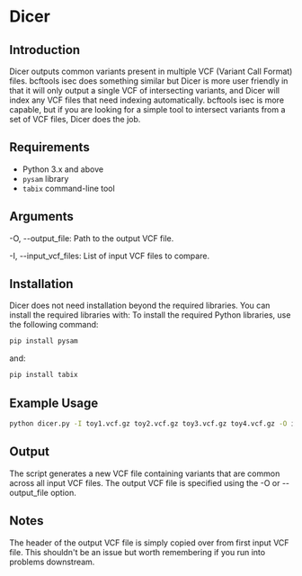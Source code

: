 # Dicer

## Introduction
Dicer outputs common variants present in multiple VCF (Variant Call Format) files. bcftools isec does something similar but Dicer is more user friendly in that it will only output a single VCF of intersecting variants, and Dicer will index any VCF files that need indexing automatically. bcftools isec is more capable, but if you are looking for a simple tool to intersect variants from a set of VCF files, Dicer does the job. 

## Requirements
- Python 3.x and above 
- `pysam` library
- `tabix` command-line tool

## Arguments
-O, --output_file: Path to the output VCF file.

-I, --input_vcf_files: List of input VCF files to compare.

## Installation
Dicer does not need installation beyond the required libraries. You can install the required libraries with:
To install the required Python libraries, use the following command:
```bash
pip install pysam
```
and:
```bash
pip install tabix
```


## Example Usage 
```bash
python dicer.py -I toy1.vcf.gz toy2.vcf.gz toy3.vcf.gz toy4.vcf.gz -O intersect.vcf.gz
```

## Output
The script generates a new VCF file containing variants that are common across all input VCF files. The output VCF file is specified using the -O or --output_file option.

## Notes
The header of the output VCF file is simply copied over from first input VCF file. This shouldn't be an issue but worth remembering if you run into problems downstream. 
